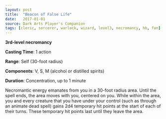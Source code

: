 ```yaml
---
layout: post
title:  "Beacon of False Life"
date:   2017-01-01
source: Dark Arts Player's Companion
tags: [cleric, sorcerer, warlock, wizard, level3, necromancy, hb, fan]
---
```


**3rd-level necromancy**

**Casting Time**: 1 action

**Range**: Self (30-foot radius)

**Components**: V, S, M (alcohol or distilled spirits)

**Duration**: Concentration, up to 1 minute

Necromantic energy emanates from you in a 30-foot radius area. Until the spell ends, the area moves with you, centered on you. While within the area, you and every creature that you have under your control (such as through an animate dead spell) gains 2d4 temporary hit points at the start of each of their turns. These temporary hit points last until they leave the area.
